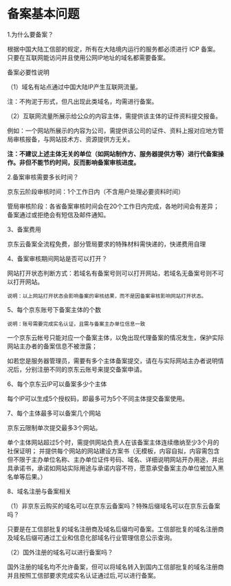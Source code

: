 # 备案基本问题

1.为什么要备案？

根据中国大陆工信部的规定，所有在大陆境内运行的服务都必须进行 ICP 备案。只要在互联网能访问并且使用公网IP地址的域名都需要备案。

备案必要性说明

（1）域名有站点通过中国大陆IP产生互联网流量。

注：不拘泥于形式，但凡出现此类域名，均需进行备案。

（2）互联网流量所展示给公众的内容主体，需提供该主体的证件资料提交报备。

例如：一个网站所展示的内容为公司，需提供该公司的证件、资料上报对应地方管局审核报备，与网站技术方、资源提供方无关。

**注：不建议上述主体无关的单位（如网站制作方、服务器提供方等）进行代备案操作。非但不能节约时间，反而影响备案审核进度。**

2.备案审核需要多长时间？

京东云阶段审核时间：1个工作日内（不含用户处理必要资料时间）

管局审核阶段：各省备案审核时间会在20个工作日内完成，各地时间会有差异；备案通过或拒绝会有短信及邮件通知。 

3、备案费用

京东云备案全流程免费，部分管局要求的特殊材料需快递的，快递费用自理

4、备案审核期间网站是否可以打开？

网站打开状态判断方式：若域名有备案号则可以打开网站，若域名无备案号则不可以打开网站。

```
说明：以上网站打开状态会影响备案的审核结果，而不是因备案审核影响网站打开状态。
```

5、每个京东账号下备案主体的个数

```
说明：账号需要完成实名认证，且需与备案主办单位信息一致
```

一个京东云帐号只能对应一个备案主体，以免出现代理备案的情况发生，保护实际网站主办者的备案信息不被泄露；

如若您是服务器管理员，需要有多个主体备案提交，请在与实际网站主办者说明情况后，分别注册不同的京东云账号来提交备案申请。

6、每个京东云IP可以备案多少个主体

每个IP可以生成5个授权码，即最多可为5个不同主体提交备案使用。

7、每个主体最多可以备案几个网站

京东云限制单次提交最多3个网站。

单个主体网站超过5个时，需提供网站负责人在该备案主体连续缴纳至少3个月的社保证明；
并提供每个网站的网站建设方案书（无模板，内容自拟，内容需包含但不限于主办单位名称、主办单位证件号码、域名、详细说明网站开办用途，并出具承诺书，承诺如网站实际用途与承诺内容不符，愿意承受备案主办单位被加入黑名单等后果。）


8、域名注册与备案相关

（1）非京东云购买的域名可以在京东云备案吗？特殊后缀域名可以在京东云备案吗？

只要是在工信部批复的域名注册商及域名后缀均可备案。工信部批复的域名注册商及域名后缀可通过工业和信息化部域名行业管理信息公示查询。

（2）国外注册的域名可以进行备案吗？

国外注册的域名均不允许备案，但可以将域名转入到国内工信部批复的域名注册商并且按照工信部要求完成实名认证通过后,可以进行备案。




